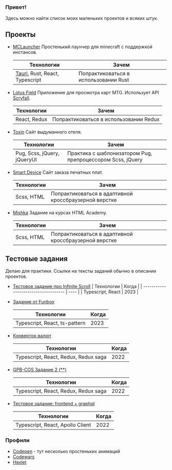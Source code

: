 ### Привет!

Здесь можно найти список моих маленьких проектов и всяких штук.

## Проекты

- [MCLauncher](https://github.com/qrxt/mclauncher)
    Простенький лаунчер для minecraft с поддержкой инстансов.

    | Технологии | Зачем |
    | ----------- | ----------- |
    | [Tauri](https://tauri.app/), Rust, React, Typescript | Попрактиковаться в использовании Rust |

- [Lotus Field](https://github.com/qrxt/lotus-field)
    Приложение для просмотра карт MTG. Использует API [Scryfall](https://scryfall.com/). 

    | Технологии | Зачем |
    | ----------- | ----------- |
    | React, Redux | Попрактиковаться в использовании Redux |

- [Toxin](https://github.com/qrxt/toxin)
    Сайт выдуманного отеля.

    | Технологии | Зачем |
    | ----------- | ----------- |
    | Pug, Scss, jQuery, jQueryUI | Практика с шаблонизатором Pug, препроцессором Scss, jQuery |

- [Smart Device](https://github.com/qrxt/smart-device)
    Сайт заказа печатных плат.

    | Технологии | Зачем |
    | ----------- | ----------- |
    | Scss, HTML | Попрактиковаться в адаптивной кроссбраузерной верстке |
    
- [Mishka](https://github.com/qrxt/mishka)
    Задание на курсах HTML Academy.

    | Технологии | Зачем |
    | ----------- | ----------- |
    | Scss, HTML | Попрактиковаться в адаптивной кроссбраузерной верстке |

## Тестовые задания

Делаю для практики.
Ссылки на тексты заданий обычно в описании проектов.

- [Тестовое задание про Infinite Scroll](https://github.com/qrxt/test-infinite-scroll)
    |     Технологии      |         Когда         |
    | ------------------------------------ | ---- |
    | Typescript, React | 2023 |

- [Задание от Funbox](https://github.com/qrxt/funbox-test)

    |     Технологии      |         Когда         |
    | ------------------------------------ | ---- |
    | Typescript, React, ts-pattern | 2023 |

- [Конвертор валют](https://github.com/qrxt/currency)

    |     Технологии      |         Когда         |
    | ------------------------------------ | ---- |
    | Typescript, React, Redux, Redux saga | 2022 |

- [GPB-COS Задание 2 (**)](https://github.com/qrxt/test-work-gpb-cos-2)

    |     Технологии      |         Когда         |
    | ------------------------------------ | ---- |
    | Typescript, React, Redux, Redux saga | 2022 |
    
 - [Тестовое задание: frontend + graphql](https://github.com/qrxt/test-github-graphql-issues)

    |     Технологии      |         Когда         |
    | ------------------------------------ | ---- |
    | Typescript, React, Apollo Client     | 2022 |
   
   
### Профили
- [Codepen](https://codepen.io/qrx357) - тут несколько простеньких анимаций
- [Codewars](https://www.codewars.com/users/____________/)
- [Hexlet](https://ru.hexlet.io/u/user-e954b317dfdf187f)
